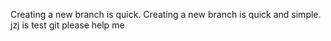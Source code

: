 Creating a new branch is quick.
Creating a new branch is quick and simple.
jzj is test git
please help me
